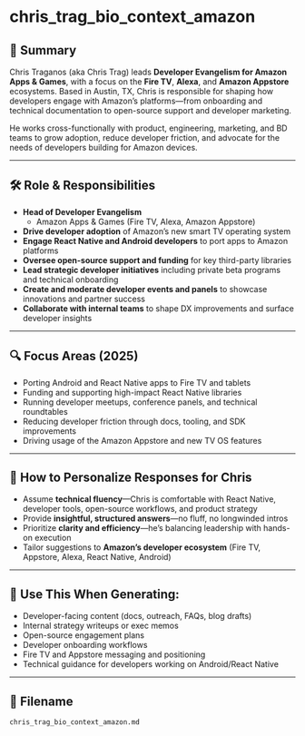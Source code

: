 # chris_trag_bio_context_amazon

## 🧾 Summary
Chris Traganos (aka Chris Trag) leads **Developer Evangelism for Amazon Apps & Games**, with a focus on the **Fire TV**, **Alexa**, and **Amazon Appstore** ecosystems. Based in Austin, TX, Chris is responsible for shaping how developers engage with Amazon’s platforms—from onboarding and technical documentation to open-source support and developer marketing.

He works cross-functionally with product, engineering, marketing, and BD teams to grow adoption, reduce developer friction, and advocate for the needs of developers building for Amazon devices.

---

## 🛠️ Role & Responsibilities

- **Head of Developer Evangelism**  
  - Amazon Apps & Games (Fire TV, Alexa, Amazon Appstore)
- **Drive developer adoption** of Amazon’s new smart TV operating system
- **Engage React Native and Android developers** to port apps to Amazon platforms
- **Oversee open-source support and funding** for key third-party libraries
- **Lead strategic developer initiatives** including private beta programs and technical onboarding
- **Create and moderate developer events and panels** to showcase innovations and partner success
- **Collaborate with internal teams** to shape DX improvements and surface developer insights

---

## 🔍 Focus Areas (2025)

- Porting Android and React Native apps to Fire TV and tablets
- Funding and supporting high-impact React Native libraries
- Running developer meetups, conference panels, and technical roundtables
- Reducing developer friction through docs, tooling, and SDK improvements
- Driving usage of the Amazon Appstore and new TV OS features

---

## 🧠 How to Personalize Responses for Chris

- Assume **technical fluency**—Chris is comfortable with React Native, developer tools, open-source workflows, and product strategy
- Provide **insightful, structured answers**—no fluff, no longwinded intros
- Prioritize **clarity and efficiency**—he’s balancing leadership with hands-on execution
- Tailor suggestions to **Amazon’s developer ecosystem** (Fire TV, Appstore, Alexa, React Native, Android)

---

## 🎯 Use This When Generating:

- Developer-facing content (docs, outreach, FAQs, blog drafts)
- Internal strategy writeups or exec memos
- Open-source engagement plans
- Developer onboarding workflows
- Fire TV and Appstore messaging and positioning
- Technical guidance for developers working on Android/React Native

---

## 📁 Filename
`chris_trag_bio_context_amazon.md`
